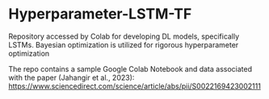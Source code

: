# Hyperparameter-LSTM-TF
Repository accessed by Colab for developing DL models, specifically LSTMs. Bayesian optimization is utilized for rigorous hyperparameter optimization

The repo contains a sample Google Colab Notebook and data associated with the paper (Jahangir et al., 2023): https://www.sciencedirect.com/science/article/abs/pii/S0022169423002111
